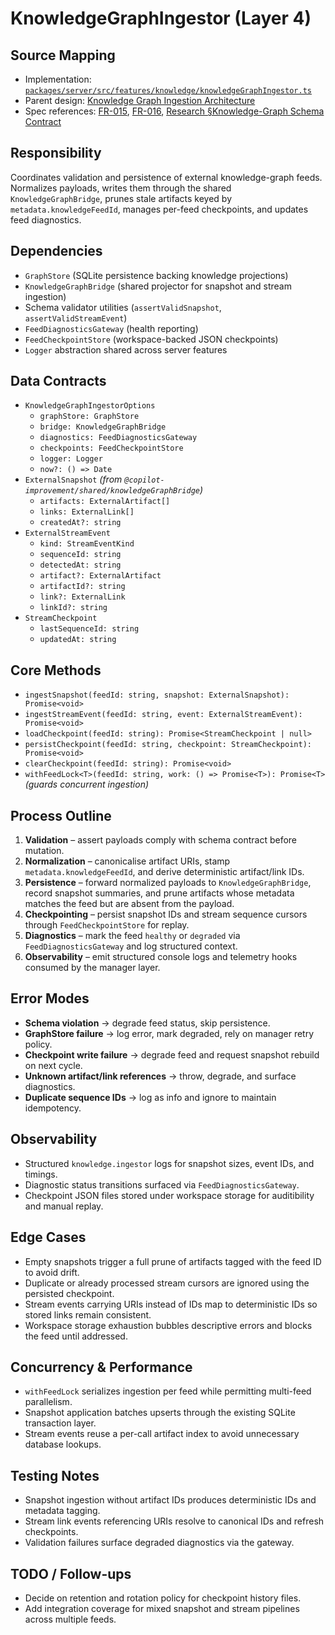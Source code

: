 # KnowledgeGraphIngestor (Layer 4)

## Source Mapping
- Implementation: [`packages/server/src/features/knowledge/knowledgeGraphIngestor.ts`](../../../packages/server/src/features/knowledge/knowledgeGraphIngestor.ts)
- Parent design: [Knowledge Graph Ingestion Architecture](../knowledge-graph-ingestion.mdmd.md)
- Spec references: [FR-015](../../../specs/001-link-aware-diagnostics/spec.md#functional-requirements), [FR-016](../../../specs/001-link-aware-diagnostics/spec.md#functional-requirements), [Research §Knowledge-Graph Schema Contract](../../../specs/001-link-aware-diagnostics/research.md#knowledge-graph-schema-contract)

## Responsibility
Coordinates validation and persistence of external knowledge-graph feeds. Normalizes payloads, writes them through the shared `KnowledgeGraphBridge`, prunes stale artifacts keyed by `metadata.knowledgeFeedId`, manages per-feed checkpoints, and updates feed diagnostics.

## Dependencies
- `GraphStore` (SQLite persistence backing knowledge projections)
- `KnowledgeGraphBridge` (shared projector for snapshot and stream ingestion)
- Schema validator utilities (`assertValidSnapshot`, `assertValidStreamEvent`)
- `FeedDiagnosticsGateway` (health reporting)
- `FeedCheckpointStore` (workspace-backed JSON checkpoints)
- `Logger` abstraction shared across server features

## Data Contracts
- `KnowledgeGraphIngestorOptions`
	- `graphStore: GraphStore`
	- `bridge: KnowledgeGraphBridge`
	- `diagnostics: FeedDiagnosticsGateway`
	- `checkpoints: FeedCheckpointStore`
	- `logger: Logger`
	- `now?: () => Date`
- `ExternalSnapshot` *(from `@copilot-improvement/shared/knowledgeGraphBridge`)*
	- `artifacts: ExternalArtifact[]`
	- `links: ExternalLink[]`
	- `createdAt?: string`
- `ExternalStreamEvent`
	- `kind: StreamEventKind`
	- `sequenceId: string`
	- `detectedAt: string`
	- `artifact?: ExternalArtifact`
	- `artifactId?: string`
	- `link?: ExternalLink`
	- `linkId?: string`
- `StreamCheckpoint`
	- `lastSequenceId: string`
	- `updatedAt: string`

## Core Methods
- `ingestSnapshot(feedId: string, snapshot: ExternalSnapshot): Promise<void>`
- `ingestStreamEvent(feedId: string, event: ExternalStreamEvent): Promise<void>`
- `loadCheckpoint(feedId: string): Promise<StreamCheckpoint | null>`
- `persistCheckpoint(feedId: string, checkpoint: StreamCheckpoint): Promise<void>`
- `clearCheckpoint(feedId: string): Promise<void>`
- `withFeedLock<T>(feedId: string, work: () => Promise<T>): Promise<T>` *(guards concurrent ingestion)*

## Process Outline
1. **Validation** – assert payloads comply with schema contract before mutation.
2. **Normalization** – canonicalise artifact URIs, stamp `metadata.knowledgeFeedId`, and derive deterministic artifact/link IDs.
3. **Persistence** – forward normalized payloads to `KnowledgeGraphBridge`, record snapshot summaries, and prune artifacts whose metadata matches the feed but are absent from the payload.
4. **Checkpointing** – persist snapshot IDs and stream sequence cursors through `FeedCheckpointStore` for replay.
5. **Diagnostics** – mark the feed `healthy` or `degraded` via `FeedDiagnosticsGateway` and log structured context.
6. **Observability** – emit structured console logs and telemetry hooks consumed by the manager layer.

## Error Modes
- **Schema violation** → degrade feed status, skip persistence.
- **GraphStore failure** → log error, mark degraded, rely on manager retry policy.
- **Checkpoint write failure** → degrade feed and request snapshot rebuild on next cycle.
- **Unknown artifact/link references** → throw, degrade, and surface diagnostics.
- **Duplicate sequence IDs** → log as info and ignore to maintain idempotency.

## Observability
- Structured `knowledge.ingestor` logs for snapshot sizes, event IDs, and timings.
- Diagnostic status transitions surfaced via `FeedDiagnosticsGateway`.
- Checkpoint JSON files stored under workspace storage for auditibility and manual replay.

## Edge Cases
- Empty snapshots trigger a full prune of artifacts tagged with the feed ID to avoid drift.
- Duplicate or already processed stream cursors are ignored using the persisted checkpoint.
- Stream events carrying URIs instead of IDs map to deterministic IDs so stored links remain consistent.
- Workspace storage exhaustion bubbles descriptive errors and blocks the feed until addressed.

## Concurrency & Performance
- `withFeedLock` serializes ingestion per feed while permitting multi-feed parallelism.
- Snapshot application batches upserts through the existing SQLite transaction layer.
- Stream events reuse a per-call artifact index to avoid unnecessary database lookups.

## Testing Notes
- Snapshot ingestion without artifact IDs produces deterministic IDs and metadata tagging.
- Stream link events referencing URIs resolve to canonical IDs and refresh checkpoints.
- Validation failures surface degraded diagnostics via the gateway.

## TODO / Follow-ups
- Decide on retention and rotation policy for checkpoint history files.
- Add integration coverage for mixed snapshot and stream pipelines across multiple feeds.
